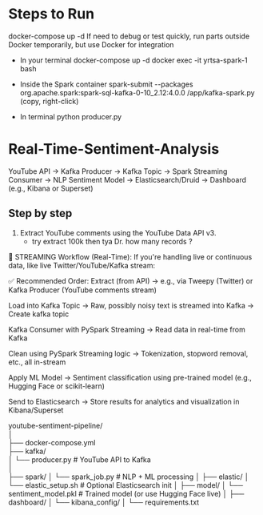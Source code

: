# Steps to Run
docker-compose up -d
If need to debug or test quickly, run parts outside Docker temporarily, but use Docker for integration

- In your terminal
docker-compose up -d
docker exec -it yrtsa-spark-1 bash

- Inside the Spark container
spark-submit --packages org.apache.spark:spark-sql-kafka-0-10_2.12:4.0.0 /app/kafka-spark.py (copy, right-click)

- In terminal 
python producer.py

# Real-Time-Sentiment-Analysis

YouTube API → Kafka Producer → Kafka Topic → Spark Streaming Consumer → NLP Sentiment Model → Elasticsearch/Druid → Dashboard (e.g., Kibana or Superset)

## Step by step

1. Extract YouTube comments using the YouTube Data API v3.
   - try extract 100k then tya Dr. how many records ?
  
🔁 STREAMING Workflow (Real-Time):
If you're handling live or continuous data, like live Twitter/YouTube/Kafka stream:

✅ Recommended Order:
Extract (from API)
→ e.g., via Tweepy (Twitter) or Kafka Producer (YouTube comments stream)

Load into Kafka Topic
→ Raw, possibly noisy text is streamed into Kafka
→ Create kafka topic 

Kafka Consumer with PySpark Streaming
→ Read data in real-time from Kafka

Clean using PySpark Streaming logic
→ Tokenization, stopword removal, etc., all in-stream

Apply ML Model
→ Sentiment classification using pre-trained model (e.g., Hugging Face or scikit-learn)

Send to Elasticsearch
→ Store results for analytics and visualization in Kibana/Superset


youtube-sentiment-pipeline/ <br>
│ <br>
├── docker-compose.yml <br>
├── kafka/ <br>
│   └── producer.py  # YouTube API to Kafka <br>
│ <br>
├── spark/
│   └── spark_job.py  # NLP + ML processing
│
├── elastic/
│   └── elastic_setup.sh  # Optional Elasticsearch init
│
├── model/
│   └── sentiment_model.pkl  # Trained model (or use Hugging Face live)
│
├── dashboard/
│   └── kibana_config/
│
└── requirements.txt

